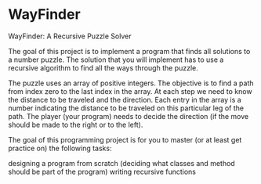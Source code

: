 # WayFinder
WayFinder: A Recursive Puzzle Solver

The goal of this project is to implement a program that finds all solutions to a number puzzle. The solution that you will implement has to use a recursive algorithm to find all the ways through the puzzle.

The puzzle uses an array of positive integers. The objective is to find a path from index zero to the last index in the array. At each step we need to know the distance to be traveled and the direction. Each entry in the array is a number indicating the distance to be traveled on this particular leg of the path. The player (your program) needs to decide the direction (if the move should be made to the right or to the left).

The goal of this programming project is for you to master (or at least get practice on) the following tasks:

designing a program from scratch (deciding what classes and method should be part of the program)
writing recursive functions
